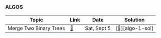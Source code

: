 ### **ALGOS**

| Topic | Link | Date | Solution |
| ---------- | ---- | ------ | -------- |
| Merge Two Binary Trees | [🔗][algo-1] | Sat, Sept 5 | [👾][algo-1-sol] |

[//]: # ( Paste in table above >> [🔗][algo-1] )
[algo-1]: https://leetcode.com/problems/merge-two-binary-trees/
[//]: # ( Paste in table above >> [👾][algo-1-sol] )
[ckpt-dom-sol]: #tbd
